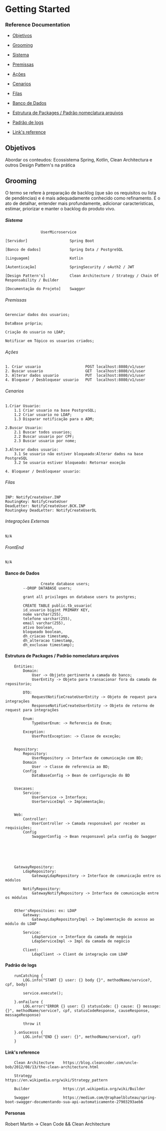 # Getting Started

### Reference Documentation

* [Objetivos](#Objetivos)


* [Grooming](#Grooming)


* [Sistema](#Sistema)


* [Premissas](#Premissas)


* [Ações](#Ações)


* [Cenarios](#Cenarios)


* [Filas](#Filas)


* [Banco de Dados](#BancoDeDados)


* [Estrutura de Packages / Padrão nomeclatura arquivos](#)


* [Padrão de logs](#Padrãodelogs)


* [Link's reference](#Link'sreference)


## Objetivos


Abordar os conteudos: Ecossistema Spring, Kotlin, Clean Architectura e outros Design Pattern's na prática



## Grooming


O termo se refere à preparação de backlog  (que são os requisitos ou lista de pendências) e é mais adequadamente conhecido como refinamento. É o ato de detalhar, entender mais profundamente, adicionar características, estimar, priorizar e manter o backlog do produto vivo.


##### Sistema

                    UserMicroservice

    [Servidor]                   Spring Boot

    [Banco de dados]             Spring Data / PostgreSQL

    [Linguagem]                  Kotlin

    [Autenticação]               SpringSecurity / oAuth2 / JWT

    [Design Pattern's]           Clean Architecture / Strategy / Chain Of Responsability / Builder

    [Documentação do Projeto]    Swagger


###### Premissas

    Gerenciar dados dos usuarios;

    DataBase própria;

    Criação do usuario no LDAP;

    Notificar em Tópico os usuarios criados;


###### Ações


    1. Criar usuario                    POST localhost:8080/v1/user        
    2. Buscar usuario                   GET  localhost:8080/v1/user
    3. Alterar dados usuario            PUT  localhost:8080/v1/user
    4. Bloquear / Desbloquear usuario   PUT  localhost:8080/v1/user



###### Cenarios

    1.Criar Usuario:
        1.1 Criar usuario na base PostgreSQL;
        1.2 Criar usuario no LDAP;
        1.3 Disparar notificação para o ADM;

    2.Buscar Usuario:
        2.1 Buscar todos usuarios;
        2.2 Buscar usuario por CPF;
        2.3 Buscar usuario por nome;

    3.Alterar dados usuario:
        3.1 Se usuario não estiver bloqueado:Alterar dados na base PostgreSQL
        3.2 Se usuario estiver bloqueado: Retornar exceção

    4. Bloquear / Desbloquear usuario:        
        



###### Filas

    INP: NotifyCreateUser.INP
    RoutingKey: NotifyCreateUser
    DeadLetter: NotifyCreateUser.BCK.INP
    Routingkey DeadLetter: NotifyCreateUserDL


###### Integrações Externas

    N/A

###### FrontEnd

    N/A


#### Banco de Dados

                    Create database users;			
			--DROP DATABASE users;
			
			grant all privileges on database users to postgres;			
			
			CREATE TABLE public.tb_usuario(
			id_usuario bigint PRIMARY KEY,
			nome varchar(255),
			telefone varchar(255),
			email varchar(255),
			ativo boolean,
			bloqueado boolean,
			dh_criacao timestamp,
			dh_alteracao timestamp,
			dh_exclusao timestamp);



#### Estrutura de Packages / Padrão nomeclatura arquivos


        Entities: 
            Domain:
                User -> Objjeto pertinente a camada do banco;
                UserEntity -> Objeto para transacionar fora da camada de repositorio;
            
            DTO:
                RequestNotifieCreateUserEntity -> Objeto de request para integrações
                ResponseNotifieCreateUserEntity -> Objeto de retorno de request para integrações

            Enum:
                TypeUserEnum: -> Referencia de Enum;

            Exception:
                UserPostException: -> Classe de exceção;


        Repository:
            Repository:
                UserRepository -> Interface de comunicação com BD;
            Domain
                User -> Classe de referencia ao BD;
            Config
                DataBaseConfig -> Bean de configuração do BD


        Usecases:
            Service:
                UserService -> Interface;
                UserServiceImpl -> Implementação;          


        Web:
            Controller:
                UserController -> Camada responsável por receber as requisições;
            Config
                SwaggerConfig -> Bean responsavel pela config do Swagger






        GatewayRepository:
            LdapRepository:
                GatewayLdapRepository -> Interface de comunicação entre os módulos

            NotifyRepository:
                GatewayNotifyRepository -> Interface de comunicação entre os módulos


        Other'sRepositoies: ex: LDAP
            Gateway:
                GatewayLdapRepositoryImpl -> Implementação do acesso ao módulo do LDAP

            Service:
                LdapService -> Interface da camada de negócio
                LdapServiceImpl -> Impl da camada de negócio

            Client:
                LdapClient -> Client de integração com LDAP            
        


#### Padrão de logs

        runCatching {
            LOG.info("START {} user: {} body {}", methodName/service?, cpf, body)

            service.execute();

        }.onFailure {
            LOG.error("ERROR {} user: {} statusCode: {} cause: {} message: {}", methodName/service?, cpf, statusCodeResponse, causeResponse, messageResponse)
            
            throw it

        }.onSucesss {
            LOG.info("END {} user: {}", methodName/service?, cpf)
        }


#### Link's reference

        Clean Architecture    https://blog.cleancoder.com/uncle-bob/2012/08/13/the-clean-architecture.html

        Strategy              https://en.wikipedia.org/wiki/Strategy_pattern

        Builder               https://pt.wikipedia.org/wiki/Builder

        Swagger               https://medium.com/@raphaelbluteau/spring-boot-swagger-documentando-sua-api-automaticamente-27903293aeb6


#### Personas


Robert Martin -> Clean Code && Clean Architecture
